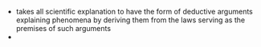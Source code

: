 - takes all scientific explanation to have the form of deductive arguments explaining phenomena by deriving them from the laws serving as the premises of such arguments
- 